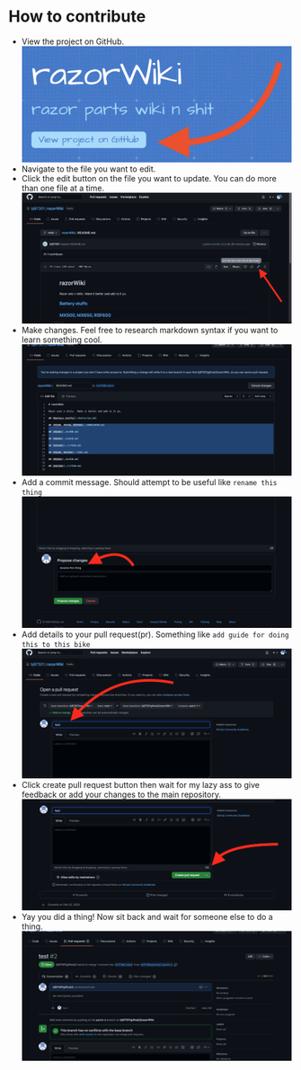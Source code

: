 # How to contribute

* View the project on GitHub. ![view on GitHub button](./images/contributing/8ABF4377-DCB6-4F11-8A7F-5E295029AC22.jpeg)
* Navigate to the file you want to edit.
* Click the edit button on the file you want to update.  You can do more than one file at a time. ![edit](./images/contributing/1editButton.png)
* Make changes.  Feel free to research markdown syntax if you want to learn something cool.![changeStuff](./images/contributing/2changeStuff.png)
* Add a commit message.  Should attempt to be useful like `rename this thing`![commitMessage](./images/contributing/3commitMessage.png)
* Add details to your pull request(pr).  Something like `add guide for doing this to this bike`![prDeets](./images/contributing/4pullRequestDeets.png)
* Click create pull request button then wait for my lazy ass to give feedback or add your changes to the main repository. ![prButton](./images/contributing/5createPRButton.png)
* Yay you did a thing!  Now sit back and wait for someone else to do a thing. ![yay](./images/contributing/6yayPr.png)
